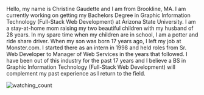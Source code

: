 Hello, my name is Christine Gaudette and I am from Brookline, MA. I am currently working on getting my Bachelors Degree in Graphic Information Technology (Full-Stack Web Development) at Arizona State University. I am a stay-at-home mom raising my two beautiful children with my husband of 28 years. In my spare time when my children are in school, I am a potter and ride share driver. When my son was born 17 years ago, I left my job at Monster.com. I started there as an intern in 1998 and held roles from Sr. Web Developer to Manager of Web Services in the years that followed. I have been out of this industry for the past 17 years and I believe a BS in Graphic Information Technology (Full-Stack Web Development) will complement my past experience as I return to the field.



<!--
**cgaudette66/cgaudette66** is a ✨ _special_ ✨ repository because its `README.md` (this file) appears on your GitHub profile.

Here are some ideas to get you started:

- 🔭 I’m currently working on ...
- 🌱 I’m currently learning ...
- 👯 I’m looking to collaborate on ...
- 🤔 I’m looking for help with ...
- 💬 Ask me about ...
- 📫 How to reach me: ...
- 😄 Pronouns: ...
- ⚡ Fun fact: ...
-->


<img src="https://widgetbite.com/stats/{random-guid}" alt="watching_count" />
